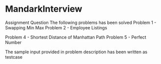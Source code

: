 # MandarkInterview

Assignment Question
The following problems has been solved 
Problem 1 - Swapping Min Max
Problem 2 - Employee Listings

Problem 4 - Shortest Distance of Manhattan Path
Problem 5 - Perfect Number

The sample input provided in problem description has been written as testcase
